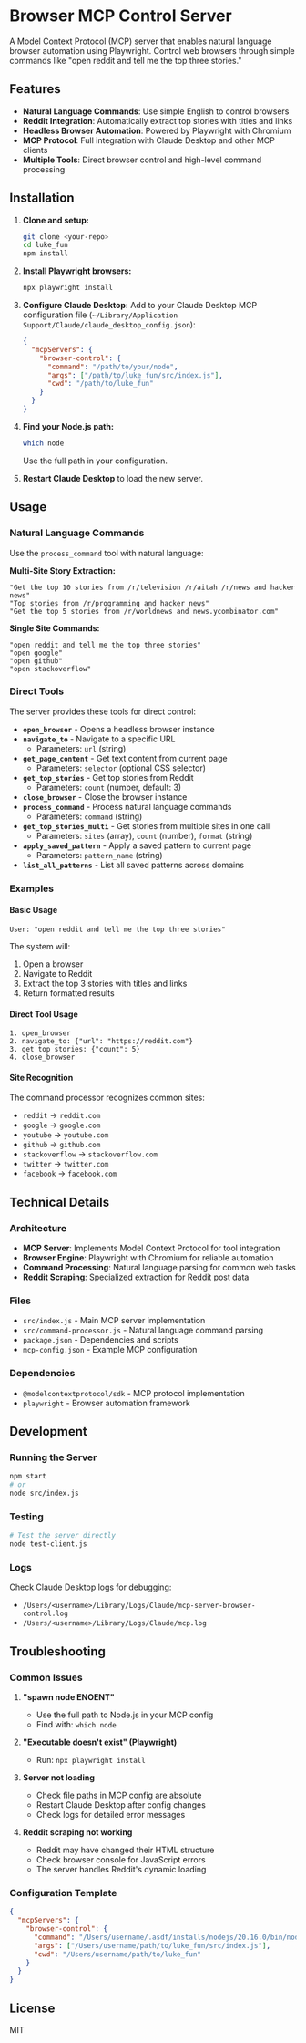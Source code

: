 # Browser MCP Control Server

A Model Context Protocol (MCP) server that enables natural language browser automation using Playwright. Control web browsers through simple commands like "open reddit and tell me the top three stories."

## Features

- **Natural Language Commands**: Use simple English to control browsers
- **Reddit Integration**: Automatically extract top stories with titles and links
- **Headless Browser Automation**: Powered by Playwright with Chromium
- **MCP Protocol**: Full integration with Claude Desktop and other MCP clients
- **Multiple Tools**: Direct browser control and high-level command processing

## Installation

1. **Clone and setup:**
   ```bash
   git clone <your-repo>
   cd luke_fun
   npm install
   ```

2. **Install Playwright browsers:**
   ```bash
   npx playwright install
   ```

3. **Configure Claude Desktop:**
   Add to your Claude Desktop MCP configuration file (`~/Library/Application Support/Claude/claude_desktop_config.json`):
   ```json
   {
     "mcpServers": {
       "browser-control": {
         "command": "/path/to/your/node",
         "args": ["/path/to/luke_fun/src/index.js"],
         "cwd": "/path/to/luke_fun"
       }
     }
   }
   ```

4. **Find your Node.js path:**
   ```bash
   which node
   ```
   Use the full path in your configuration.

5. **Restart Claude Desktop** to load the new server.

## Usage

### Natural Language Commands

Use the `process_command` tool with natural language:

**Multi-Site Story Extraction:**
```
"Get the top 10 stories from /r/television /r/aitah /r/news and hacker news"
"Top stories from /r/programming and hacker news"
"Get the top 5 stories from /r/worldnews and news.ycombinator.com"
```

**Single Site Commands:**
```
"open reddit and tell me the top three stories"
"open google"
"open github"
"open stackoverflow"
```

### Direct Tools

The server provides these tools for direct control:

- **`open_browser`** - Opens a headless browser instance
- **`navigate_to`** - Navigate to a specific URL
  - Parameters: `url` (string)
- **`get_page_content`** - Get text content from current page
  - Parameters: `selector` (optional CSS selector)
- **`get_top_stories`** - Get top stories from Reddit
  - Parameters: `count` (number, default: 3)
- **`close_browser`** - Close the browser instance
- **`process_command`** - Process natural language commands
  - Parameters: `command` (string)
- **`get_top_stories_multi`** - Get stories from multiple sites in one call
  - Parameters: `sites` (array), `count` (number), `format` (string)
- **`apply_saved_pattern`** - Apply a saved pattern to current page
  - Parameters: `pattern_name` (string)
- **`list_all_patterns`** - List all saved patterns across domains

### Examples

#### Basic Usage
```
User: "open reddit and tell me the top three stories"
```
The system will:
1. Open a browser
2. Navigate to Reddit
3. Extract the top 3 stories with titles and links
4. Return formatted results

#### Direct Tool Usage
```
1. open_browser
2. navigate_to: {"url": "https://reddit.com"}
3. get_top_stories: {"count": 5}
4. close_browser
```

#### Site Recognition
The command processor recognizes common sites:
- `reddit` → `reddit.com`
- `google` → `google.com`
- `youtube` → `youtube.com`
- `github` → `github.com`
- `stackoverflow` → `stackoverflow.com`
- `twitter` → `twitter.com`
- `facebook` → `facebook.com`

## Technical Details

### Architecture
- **MCP Server**: Implements Model Context Protocol for tool integration
- **Browser Engine**: Playwright with Chromium for reliable automation
- **Command Processing**: Natural language parsing for common web tasks
- **Reddit Scraping**: Specialized extraction for Reddit post data

### Files
- `src/index.js` - Main MCP server implementation
- `src/command-processor.js` - Natural language command parsing
- `package.json` - Dependencies and scripts
- `mcp-config.json` - Example MCP configuration

### Dependencies
- `@modelcontextprotocol/sdk` - MCP protocol implementation
- `playwright` - Browser automation framework

## Development

### Running the Server
```bash
npm start
# or
node src/index.js
```

### Testing
```bash
# Test the server directly
node test-client.js
```

### Logs
Check Claude Desktop logs for debugging:
- `/Users/<username>/Library/Logs/Claude/mcp-server-browser-control.log`
- `/Users/<username>/Library/Logs/Claude/mcp.log`

## Troubleshooting

### Common Issues

1. **"spawn node ENOENT"**
   - Use the full path to Node.js in your MCP config
   - Find with: `which node`

2. **"Executable doesn't exist" (Playwright)**
   - Run: `npx playwright install`

3. **Server not loading**
   - Check file paths in MCP config are absolute
   - Restart Claude Desktop after config changes
   - Check logs for detailed error messages

4. **Reddit scraping not working**
   - Reddit may have changed their HTML structure
   - Check browser console for JavaScript errors
   - The server handles Reddit's dynamic loading

### Configuration Template
```json
{
  "mcpServers": {
    "browser-control": {
      "command": "/Users/username/.asdf/installs/nodejs/20.16.0/bin/node",
      "args": ["/Users/username/path/to/luke_fun/src/index.js"],
      "cwd": "/Users/username/path/to/luke_fun"
    }
  }
}
```

## License

MIT
